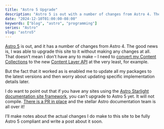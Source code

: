 ```yaml
---
title: "Astro 5 Upgrade"
description: "Astro 5 is out with a number of changes from Astro 4. The good news is I was able to upgrade instantly with no modifications (but there are some to come later)."
date: "2024-12-10T01:00:00-08:00"
keywords: ["blog", "astro", "programming"]
series: "Astro"
slug: "astro5"
---
```

[Astro 5](https://astro.build/blog/astro-5/) is out, and it has a number of changes from Astro 4. The good news is, I was able to upgrade this site to it without making any changes at all. That doesn’t mean I don’t have any to make – I need to [convert my Content Collections](https://docs.astro.build/en/guides/upgrade-to/v5/#updating-existing-collections) to the new [Content Layer API](https://astro.build/blog/content-layer-deep-dive/) at the very least, for example.

But the fact that it worked as is enabled me to update all my packages to the latest versions and then worry about updating specific implementation details later.

I do want to point out that if you have any sites using the [Astro Starlight documentation site framework](https://starlight.astro.build), you can’t upgrade to Astro 5 yet. It will not compile. [There is a PR in place](https://github.com/withastro/starlight/pull/2612) and the stellar Astro documentation team is all over it!

I’ll make notes about the actual changes I do make to this site to be fully Astro 5 compliant and write a post about it soon.
